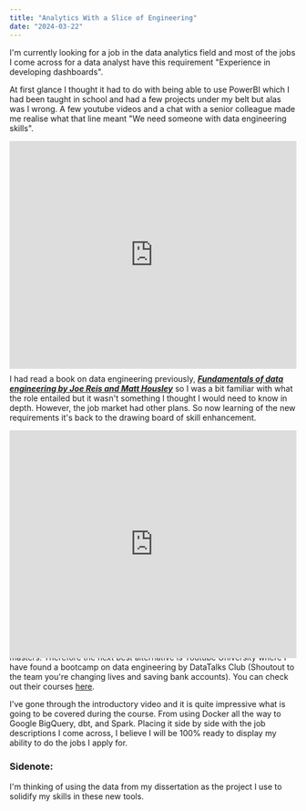 ```yaml
---
title: "Analytics With a Slice of Engineering"
date: "2024-03-22"
---
```


I'm currently looking for a job in the data analytics field and most of the jobs
I come across for a data analyst have this requirement "Experience in developing dashboards".

At first glance I thought it had to do with being able to use PowerBI which I had been taught in school and had a few projects under my belt but alas was I wrong. A few youtube videos and a chat with a senior colleague made me realise what that line meant "We need someone with data engineering skills".

<div style="width:100%;height:0;padding-bottom:75%;position:relative;"><iframe src="https://giphy.com/embed/11ykUODgXjAXZu" width="100%" height="400px" style="position:absolute" frameBorder="0" class="giphy-embed" allowFullScreen></iframe></div><a href="https://giphy.com/gifs/friends-reactiongifs-time-11ykUODgXjAXZu">via GIPHY</a>

I had read a book on data engineering previously, [***Fundamentals of data engineering by Joe Reis and Matt Housley***](https://www.amazon.co.uk/Fundamentals-Data-Engineering-Robust-Systems/dp/1098108302/ref=tmm_pap_swatch_0?_encoding=UTF8&dib_tag=se&dib=eyJ2IjoiMSJ9.6TLe88jfsNi0DcK3_6W7CMQn5sd2awQ6WxXcDv-4dgf3uFmPgqEztr2XJUj-uGRt7LoJxTtFdPDm_tUn9izKE8I5ybDDuovCMfIg3ZsguWmYQzJeJsycqtBq_6n8Ou3ZlHIlA5kvX3opDcCpePeWR_qezZSJh75eRgF_0POssSuhYhQMmCr3Qm6r3OcBt_3twt0Wo-TrotO8Y5_ZfASMVBU6K5M372QIPb-ik0tDwkk.N_0PzsHo2REGol0NFqy4JsN82PdCd4XaLZl0zvdF7Ds&qid=1711134727&sr=8-3) so I was a bit familiar with what the role entailed but it wasn't something I thought I would need to know in depth. However, the job market had other
plans. So now learning of the new requirements it's back to the drawing board of skill enhancement.

<div style="width:100%;height:0;padding-bottom:68%;position:relative;"><iframe src="https://giphy.com/embed/zyQUOucy2duRW" width="100%" height="400px" style="position:absolute" frameBorder="0" class="giphy-embed" allowFullScreen></iframe></div><a href="https://giphy.com/gifs/funny-construction-zyQUOucy2duRW">via GIPHY</a>

Unfortunately, I don't have £30,000 in the corner to go back for another masters. Therefore the next best alternative is Youtube University where I have found a bootcamp on data engineering by DataTalks Club (Shoutout to the team you're changing lives and saving bank accounts). You can check out their courses [here](https://datatalks.club/articles.html).

I've gone through the introductory video and it is quite impressive what is going to be covered during the course. From using Docker all the way to Google BigQuery, dbt, and Spark. Placing it side by side with the job descriptions I come across, I believe I will be 100% ready to display my ability to do the jobs I apply for.

### Sidenote: 
I'm thinking of using the data from my dissertation as the project I use to solidify my skills in these new tools.